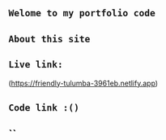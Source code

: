 ## `Welome to my portfolio code`
## `About this site `
## `Live link:`
(https://friendly-tulumba-3961eb.netlify.app)
## `Code link :()`
## ``